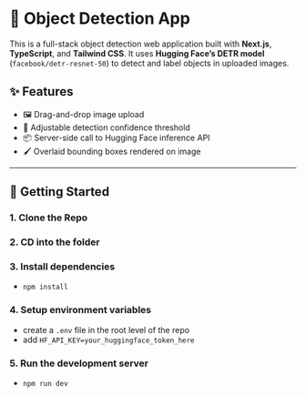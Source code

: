 # 🧠 Object Detection App

This is a full-stack object detection web application built with **Next.js**, **TypeScript**, and **Tailwind CSS**. It uses **Hugging Face’s DETR model** (`facebook/detr-resnet-50`) to detect and label objects in uploaded images.

## ✨ Features

- 🖼️ Drag-and-drop image upload
- 🎯 Adjustable detection confidence threshold
- 📦 Server-side call to Hugging Face inference API
- 🖌️ Overlaid bounding boxes rendered on image

---

## 🚀 Getting Started

### 1. Clone the Repo

### 2. CD into the folder

### 3. Install dependencies

- `npm install`

### 4. Setup environment variables

- create a `.env` file in the root level of the repo
- add `HF_API_KEY=your_huggingface_token_here`

### 5. Run the development server

- `npm run dev`
